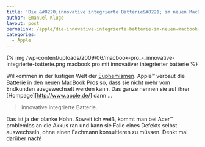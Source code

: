```yaml
---
title: 'Die &#8220;innovative integrierte Batterie&#8221; im neuen MacBook Pro'
author: Emanuel Kluge
layout: post
permalink: /apple/die-innovative-integrierte-batterie-im-neuen-macbook-pro/
categories:
  - Apple
---
```


{% img /wp-content/uploads/2009/06/macbook-pro_-_innovative-integrierte-batterie.png macbook pro mit innovativer integrierter batterie %}

Willkommen in der lustigen Welt der [Euphemismen](http://de.wikipedia.org/wiki/Euphemismus). Apple&trade; verbaut die Batterie in den neuen MacBook Pros so, dass sie nicht mehr vom Endkunden ausgewechselt werden kann. Das ganze nennen sie auf ihrer [Hompage][http://www.apple.de/] dann &hellip;

> innovative integrierte Batterie.

Das ist ja der blanke Hohn. Soweit ich weiß, kommt man bei Acer&trade; problemlos an die Akkus ran und kann sie Falle eines Defekts selbst auswechseln, ohne einen Fachmann konsultieren zu müssen. Denkt mal darüber nach!
